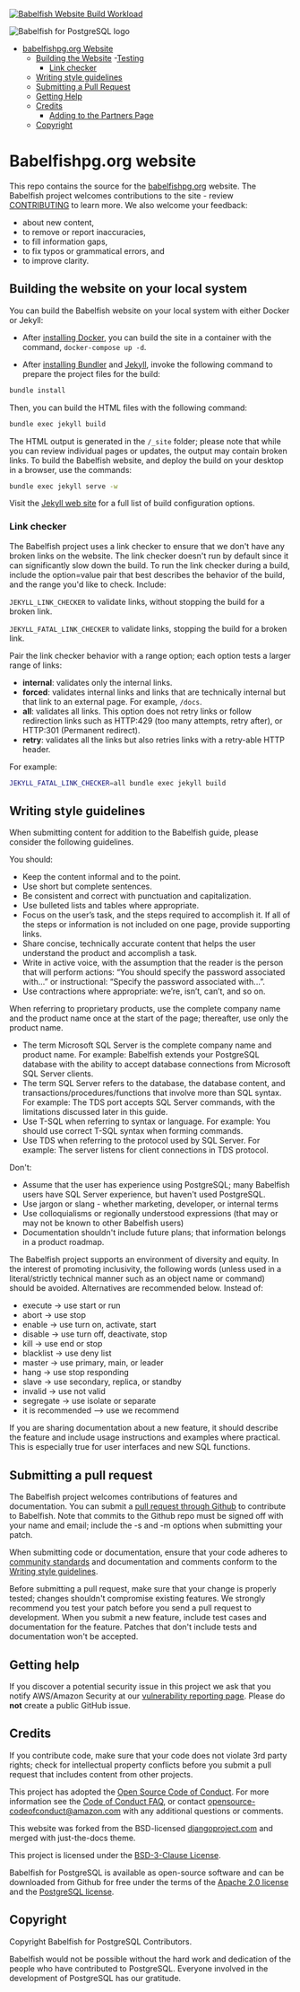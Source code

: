 [![Babelfish Website Build Workload](https://github.com/babelfish-for-postgresql/babelfish_project_website/actions/workflows/jekyll.yml/badge.svg)](https://github.com/babelfish-for-postgresql/babelfish_project_website/actions/workflows/jekyll.yml)

![Babelfish for PostgreSQL logo](assets/images/themed-logo.svg)

- [babelfishpg.org Website](#babelfishpgorg-website)
  - [Building the Website](#building-the-website)
    -[Testing](#testing)
    - [Link checker](#link-checker)
  - [Writing style guidelines](#writing-style-guidelines)
  - [Submitting a Pull Request](#submitting-a-pull-request)
  - [Getting Help](#getting-help)
  - [Credits](#credits)   
    - [Adding to the Partners Page](#adding-to-the-partners-page)
  - [Copyright](#copyright)



# Babelfishpg.org website

This repo contains the source for the [babelfishpg.org](https://babelfishpg.org/) website.  The Babelfish project welcomes contributions to the site - review [CONTRIBUTING](#contributing) to learn more.  We also welcome your feedback:

- about new content,
- to remove or report inaccuracies,
- to fill information gaps,
- to fix typos or grammatical errors, and
- to improve clarity.


## Building the website on your local system

You can build the Babelfish website on your local system with either Docker or Jekyll: 

- After [installing Docker](https://jekyllrb.com/docs/installation/), you can build the site in a container with the command, `docker-compose up -d`. 

- After [installing Bundler](https://bundler.io/) and [Jekyll](https://jekyllrb.com/docs/installation/), invoke the following command to prepare the project files for the build:

 ```sh
bundle install
```

Then, you can build the HTML files with the following command:

```sh
bundle exec jekyll build 
```

 The HTML output is generated in the `/_site` folder; please note that while you can review individual pages or updates, the output may contain broken links. To build the Babelfish website, and deploy the build on your desktop in a browser, use the commands:

 ```sh
bundle exec jekyll serve -w
```

Visit the [Jekyll web site](https://jekyllrb.com/docs/configuration/options/) for a full list of build configuration options.

### Link checker

The Babelfish project uses a link checker to ensure that we don't have any broken links on the website. The link checker doesn't run by default since it can significantly slow down the build. To run the link checker during a build, include the option=value pair that best describes the behavior of the build, and the range you'd like to check.  Include:

`JEKYLL_LINK_CHECKER` to validate links, without stopping the build for a broken link. 

`JEKYLL_FATAL_LINK_CHECKER` to validate links, stopping the build for a broken link.

Pair the link checker behavior with a range option; each option tests a larger range of links:

 - **internal**: validates only the internal links.
 - **forced**: validates internal links and links that are technically internal but that link to an external page. For example, `/docs`.
 - **all**: validates all links. This option does not retry links or follow redirection links such as HTTP:429 (too many attempts, retry after), or HTTP:301 (Permanent redirect).
 - **retry**: validates all the links but also retries links with a retry-able HTTP header.

For example:

```sh
JEKYLL_FATAL_LINK_CHECKER=all bundle exec jekyll build
```


## Writing style guidelines

When submitting content for addition to the Babelfish guide, please consider the following guidelines.

You should:

-  Keep the content informal and to the point.   
-  Use short but complete sentences.  
-  Be consistent and correct with punctuation and capitalization.
-  Use bulleted lists and tables where appropriate.
-  Focus on the user’s task, and the steps required to accomplish it.  If all of the steps or information is 
not included on one page, provide supporting links.
-  Share concise, technically accurate content that helps the user understand the product and accomplish a task.  
-  Write in active voice, with the assumption that the reader is the person that will perform actions: 
“You should specify the password associated with...” or instructional:  “Specify the password associated with...”.
-  Use contractions where appropriate:  we’re, isn’t, can’t, and so on.


When referring to proprietary products, use the complete company name and the product name once at the start 
of the page; thereafter, use only the product name. 

-  The term Microsoft SQL Server is the complete company name and product name.  For example: Babelfish 
extends your PostgreSQL database with the ability to accept database connections from Microsoft SQL Server clients.
-  The term SQL Server refers to the database, the database content, and transactions/procedures/functions that 
involve more than SQL syntax.  For example: The TDS port accepts SQL Server commands, with the limitations discussed later in this guide.
-  Use T-SQL when referring to syntax or language.  For example: You should use correct T-SQL syntax when forming commands.
-  Use TDS when referring to the protocol used by SQL Server.  For example: The server listens for client connections in TDS protocol.


Don't:

-  Assume that the user has experience using PostgreSQL; many Babelfish users have SQL Server experience, but haven't used PostgreSQL.
-  Use jargon or slang - whether marketing, developer, or internal terms
-  Use colloquialisms or regionally understood expressions (that may or may not be known to other Babelfish users) 
-  Documentation shouldn't include future plans; that information belongs in a product roadmap.


The Babelfish project supports an environment of diversity and equity.  In the interest of promoting inclusivity, 
the following words (unless used in a literal/strictly technical manner such as an object name or command) should 
be avoided.  Alternatives are recommended below.  Instead of: 

-  execute → use start or run 
-  abort → use stop
-  enable → use turn on, activate, start
-  disable → use turn off, deactivate, stop
-  kill → use end or stop
-  blacklist → use deny list
-  master → use primary, main, or leader
-  hang → use stop responding
-  slave → use secondary, replica, or standby
-  invalid → use not valid
-  segregate → use isolate or separate
-  it is recommended --> use we recommend


If you are sharing documentation about a new feature, it should describe the feature and include usage instructions 
and examples where practical. This is especially true for user interfaces and new SQL functions. 


## Submitting a pull request

The Babelfish project welcomes contributions of features and documentation. You can submit a [pull request 
through Github](https://docs.github.com/en/github/collaborating-with-pull-requests/proposing-changes-to-your-work-with-pull-requests/about-pull-requests) 
to contribute to Babelfish. Note that commits to the Github repo must be signed off with your 
name and email; include the -s and -m options when submitting your patch. 

When submitting code or documentation, ensure that your code adheres to
[community standards](https://www.postgresql.org/docs/current/source.html) and
documentation and comments conform to the [Writing style guidelines](#Writing-style-guidelines). 

Before submitting a pull request, make sure that your change is properly tested; changes shouldn't 
compromise existing features. We strongly recommend you test your patch
before you send a pull request to development. When you submit a new feature, include 
test cases and documentation for the feature.  Patches that don't include tests and documentation won't be 
accepted.


## Getting help

If you discover a potential security issue in this project we ask that you notify AWS/Amazon Security at our [vulnerability reporting page](https://aws.amazon.com/security/vulnerability-reporting/). Please do **not** create a public GitHub issue.


## Credits

If you contribute code, make sure that your code does not violate 3rd party rights; check for intellectual property conflicts before you submit a pull request that includes content from other projects. 

This project has adopted the [Open Source Code of Conduct](CODE_OF_CONDUCT.md). For more information see the [Code of Conduct FAQ](https://aws.github.io/code-of-conduct-faq), or contact [opensource-codeofconduct@amazon.com](mailto:opensource-codeofconduct@amazon.com) with any additional questions or comments.

This website was forked from the BSD-licensed [djangoproject.com](https://github.com/django/djangoproject.com) and merged with just-the-docs theme.

This project is licensed under the [BSD-3-Clause License](LICENSE).

Babelfish for PostgreSQL is available as open-source software and can be downloaded from Github for free under the terms of the
[Apache 2.0 license](https://www.apache.org/licenses/LICENSE-2.0) and the
[PostgreSQL license](https://www.postgresql.org/about/licence/).


## Copyright

Copyright Babelfish for PostgreSQL Contributors.

Babelfish would not be possible without the hard work and dedication of the people who have contributed to PostgreSQL. Everyone involved in the development of PostgreSQL has our gratitude.

